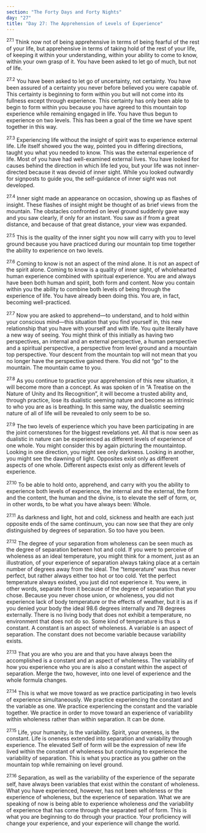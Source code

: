 ```yaml
---
section: "The Forty Days and Forty Nights"
day: "27"
title: "Day 27: The Apprehension of Levels of Experience"
---
```


<sup>27.1</sup> Think now not of being apprehensive in terms of being
fearful of the rest of your life, but apprehensive in terms of taking
hold of the rest of your life, of keeping it within your understanding,
within your ability to come to know, within your own grasp of it. You
have been asked to let go of much, but not of life. 

<sup>27.2</sup> You have been asked to let go of uncertainty, not
certainty. You have been assured of a certainty you never before
believed you were capable of. This certainty is beginning to form within
you but will not come into its fullness except through experience. This
certainty has only been able to begin to form within you because you
have agreed to this mountain top experience while remaining engaged in
life. You have thus begun to experience on two levels. This has been a
goal of the time we have spent together in this way. 

<sup>27.3</sup> Experiencing life without the insight of spirit was to
experience external life. Life itself showed you the way, pointed you in
differing directions, taught you what you needed to know. This was the
external experience of life. Most of you have had well-examined external
lives.  You have looked for causes behind the direction in which life
led you, but your life was not inner-directed because it was devoid of
inner sight. While you looked outwardly for signposts to guide you, the
self-guidance of inner sight was not developed. 

<sup>27.4</sup> Inner sight made an appearance on occasion, showing up
as flashes of insight. These flashes of insight might be thought of as
brief views from the mountain. The obstacles confronted on level ground
suddenly gave way and you saw clearly, if only for an instant. You saw
as if from a great distance, and because of that great distance, your
view was expanded. 

<sup>27.5</sup> This is the quality of the inner sight you now will
carry with you to level ground because you have practiced during our
mountain top time together the ability to experience on two levels. 

<sup>27.6</sup> Coming to know is not an aspect of the mind alone. It is
not an aspect of the spirit alone.  Coming to know is a quality of inner
sight, of wholehearted human experience combined with spiritual
experience. You are and always have been both human and spirit, both
form and content.  Now you contain within you the ability to combine
both levels of being through the experience of life. You have already
been doing this. You are, in fact, becoming well-practiced. 

<sup>27.7</sup> Now you are asked to apprehend—to understand, and to
hold within your conscious mind—this situation that you find yourself
in, this new relationship that you have with yourself and with life. You
quite literally have a new way of seeing. You might think of this
initially as having two perspectives, an internal and an external
perspective, a human perspective and a spiritual perspective, a
perspective from level ground and a mountain top perspective. Your
descent from the mountain top will not mean that you no longer have the
perspective gained there.  You did not “go” to the mountain. The
mountain came to you.  

<sup>27.8</sup> As you continue to practice your apprehension of this
new situation, it will become more than a concept. As was spoken of in
“A Treatise on the Nature of Unity and Its Recognition”, it will become
a trusted ability and, through practice, lose its dualistic seeming
nature and become as intrinsic to who you are as is breathing. In this
same way, the dualistic seeming nature of all of life will be revealed
to only seem to be so. 

<sup>27.9</sup> The two levels of experience which you have been
participating in are the joint cornerstones for the biggest revelations
yet. All that is now seen as dualistic in nature can be experienced as
different levels of experience of one whole. You might consider this by
again picturing the mountaintop. Looking in one direction, you might see
only darkness.  Looking in another, you might see the dawning of light.
Opposites exist only as different aspects of one whole. Different
aspects exist only as different levels of experience. 

<sup>27.10</sup> To be able to hold onto, apprehend, and carry with you
the ability to experience both levels of experience, the internal and
the external, the form and the content, the human and the divine, is to
elevate the self of form, or, in other words, to be what you have always
been: Whole. 

<sup>27.11</sup> As darkness and light, hot and cold, sickness and
health are each just opposite ends of the same continuum, you can now
see that they are only distinguished by degrees of separation. So too
have you been. 

<sup>27.12</sup> The degree of your separation from wholeness can be
seen much as the degree of separation between hot and cold. If you were
to perceive of wholeness as an ideal temperature, you might think for a
moment, just as an illustration, of your experience of separation always
taking place at a certain number of degrees away from the ideal. The
“temperature” was thus never perfect, but rather always either too hot
or too cold.  Yet the perfect temperature always existed, you just did
not experience it. You were, in other words, separate from it because of
the degree of separation that you chose. Because you never chose union,
or wholeness, you did not experience lack of body temperature or the
effects of weather, but it is as if you denied your body the ideal 98.6
degrees internally and 78 degrees externally. There is no living body
that does not exhibit a temperature, no environment that does not do so.
Some kind of temperature is thus a constant. A constant is an aspect of
wholeness. A variable is an aspect of separation. The constant does not
become variable because variability exists. 

<sup>27.13</sup> That you are who you are and that you have always been
the accomplished is a constant and an aspect of wholeness. The
variability of how you experience who you are is also a constant within
the aspect of separation. Merge the two, however, into one level of
experience and the whole formula changes.

<sup>27.14</sup> This is what we move toward as we practice
participating in two levels of experience simultaneously. We practice
experiencing the constant and the variable as one. We practice
experiencing the constant and the variable together. We practice in
order to move toward an experience of variability within wholeness
rather than within separation. It can be done. 

<sup>27.15</sup> Life, your humanity, is the variability. Spirit, your
oneness, is the constant. Life is oneness extended into separation and
variability through experience. The elevated Self of form will be the
expression of new life lived within the constant of wholeness but
continuing to experience the variability of separation. This is what you
practice as you gather on the mountain top while remaining on level
ground. 

<sup>27.16</sup> Separation, as well as the variability of the
experience of the separate self, have always been variables that exist
within the constant of wholeness. What you have experienced, however,
has not been wholeness or the experience of wholeness, but the
experience of separation. What we are speaking of now is being able to
experience wholeness *and* the variability of experience that has come
through the separated self of form. This is what you are beginning to do
through your practice. Your proficiency will change your experience, and
your experience will change the world.

